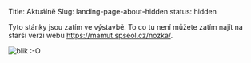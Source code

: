 Title: Aktuálně
Slug: landing-page-about-hidden
status: hidden


Tyto stánky jsou zatím ve výstavbě. To co tu není můžete zatím najít na starší
verzi webu <https://mamut.spseol.cz/nozka/>.

![blik :-O]({static}/images/blackboard.jpg)
